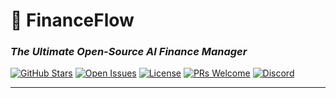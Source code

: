 
# 💸 FinanceFlow  
### *The Ultimate Open-Source AI Finance Manager*  



[![GitHub Stars](https://img.shields.io/github/stars/username/repo?style=for-the-badge&logo=github)](https://github.com/username/repo/stargazers)
[![Open Issues](https://img.shields.io/github/issues/username/repo?style=for-the-badge&color=important)](https://github.com/username/repo/issues)
[![License](https://img.shields.io/badge/license-MIT-blue?style=for-the-badge)](LICENSE)
[![PRs Welcome](https://img.shields.io/badge/PRs-welcome-brightgreen?style=for-the-badge)](https://github.com/username/repo/blob/main/CONTRIBUTING.md)
[![Discord](https://img.shields.io/discord/serverid?style=for-the-badge&logo=discord)](https://discord.gg/invite-code)

---
